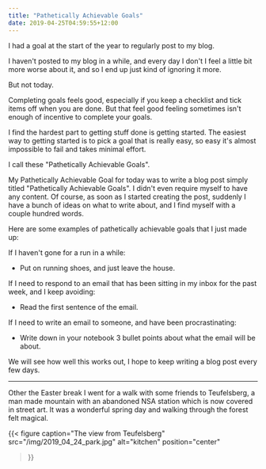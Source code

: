 ```yaml
---
title: "Pathetically Achievable Goals"
date: 2019-04-25T04:59:55+12:00
---
```


I had a goal at the start of the year to regularly post to my blog.

I haven't posted to my blog in a while, and every day I don't I feel a little
bit more worse about it, and so I end up just kind of ignoring it more.

But not today.

Completing goals feels good, especially if you keep a checklist and tick items
off when you are done. But that feel good feeling sometimes isn't enough of
incentive to complete your goals.

I find the hardest part to getting stuff done is getting started. The easiest
way to getting started is to pick a goal that is really easy, so easy it's
almost impossible to fail and takes minimal effort.

I call these "Pathetically Achievable Goals".

My Pathetically Achievable Goal for today was to write a blog post simply
titled "Pathetically Achievable Goals". I didn't even require myself to have
any content. Of course, as soon as I started creating the post, suddenly I have
a bunch of ideas on what to write about, and I find myself with a couple
hundred words.

Here are some examples of pathetically achievable goals that I just made up:

If I haven't gone for a run in a while: 

- Put on running shoes, and just leave the house.

If I need to respond to an email that has been sitting in my inbox for the past
week, and I keep avoiding:

- Read the first sentence of the email. 

If I need to write an email to someone, and have been procrastinating:

- Write down in your notebook 3 bullet points about what the email will be
  about.

We will see how well this works out, I hope to keep writing a blog post every
few days.

---

Other the Easter break I went for a walk with some friends to Teufelsberg, a
man made mountain with an abandoned NSA station which is now covered in
street art. It was a wonderful spring day and walking through the forest felt
magical.

{{<
  figure
  caption="The view from Teufelsberg"
  src="/img/2019_04_24_park.jpg"
  alt="kitchen"
  position="center"
>}}

